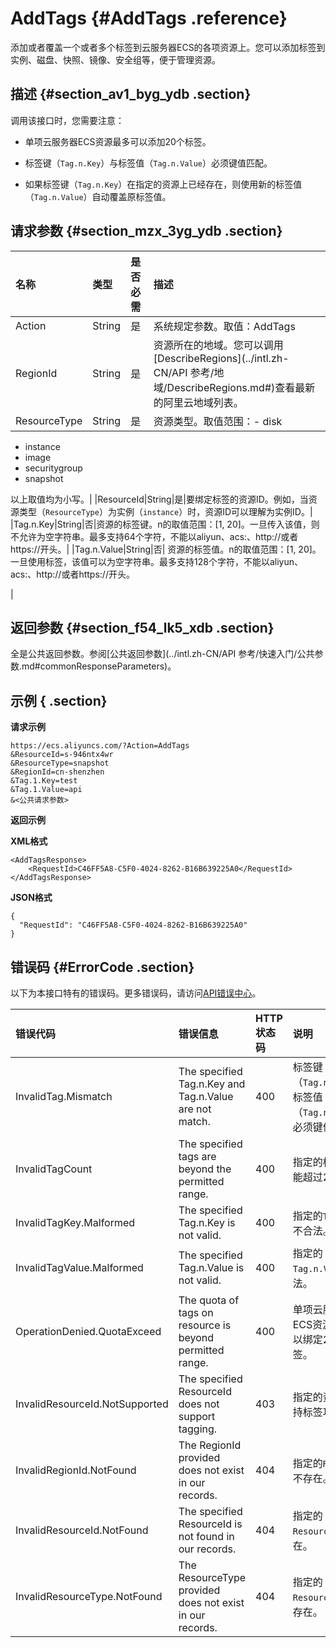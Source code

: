 # AddTags {#AddTags .reference}

添加或者覆盖一个或者多个标签到云服务器ECS的各项资源上。您可以添加标签到实例、磁盘、快照、镜像、安全组等，便于管理资源。

## 描述 {#section_av1_byg_ydb .section}

调用该接口时，您需要注意：

-   单项云服务器ECS资源最多可以添加20个标签。
-   标签键（`Tag.n.Key`）与标签值（`Tag.n.Value`）必须键值匹配。

-   如果标签键（`Tag.n.Key`）在指定的资源上已经存在，则使用新的标签值（`Tag.n.Value`）自动覆盖原标签值。


## 请求参数 {#section_mzx_3yg_ydb .section}

|名称|类型|是否必需|描述|
|:-|:-|:---|:-|
|Action|String|是|系统规定参数。取值：AddTags|
|RegionId|String|是|资源所在的地域。您可以调用[DescribeRegions](../intl.zh-CN/API 参考/地域/DescribeRegions.md#)查看最新的阿里云地域列表。|
|ResourceType|String|是|资源类型。取值范围：-   disk
-   instance
-   image
-   securitygroup
-   snapshot

以上取值均为小写。|
|ResourceId|String|是|要绑定标签的资源ID。例如，当资源类型（`ResourceType`）为实例（`instance`）时，资源ID可以理解为实例ID。|
|Tag.n.Key|String|否|资源的标签键。n的取值范围：\[1, 20\]。一旦传入该值，则不允许为空字符串。最多支持64个字符，不能以aliyun、acs:、http://或者https://开头。|
|Tag.n.Value|String|否| 资源的标签值。n的取值范围：\[1, 20\]。一旦使用标签，该值可以为空字符串。最多支持128个字符，不能以aliyun、acs:、http://或者https://开头。

 |

## 返回参数 {#section_f54_lk5_xdb .section}

全是公共返回参数。参阅[公共返回参数](../intl.zh-CN/API 参考/快速入门/公共参数.md#commonResponseParameters)。

## 示例 { .section}

**请求示例**

```
https://ecs.aliyuncs.com/?Action=AddTags
&ResourceId=s-946ntx4wr
&ResourceType=snapshot
&RegionId=cn-shenzhen
&Tag.1.Key=test
&Tag.1.Value=api
&<公共请求参数>
```

**返回示例**

**XML格式**

```
<AddTagsResponse>
    <RequestId>C46FF5A8-C5F0-4024-8262-B16B639225A0</RequestId>
</AddTagsResponse>
```

**JSON格式**

```
{
  "RequestId": "C46FF5A8-C5F0-4024-8262-B16B639225A0"
}
```

## 错误码 {#ErrorCode .section}

以下为本接口特有的错误码。更多错误码，请访问[API错误中心](https://error-center.alibabacloud.com/status/product/Ecs)。

|错误代码|错误信息|HTTP状态码|说明|
|:---|:---|:------|:-|
|InvalidTag.Mismatch|The specified Tag.n.Key and Tag.n.Value are not match.|400|标签键（`Tag.n.Key`）与标签值（`Tag.n.Value`）必须键值匹配。|
|InvalidTagCount|The specified tags are beyond the permitted range.|400|指定的标签数不能超过20个。|
|InvalidTagKey.Malformed|The specified Tag.n.Key is not valid.|400|指定的`Tag.n.Key`不合法。|
|InvalidTagValue.Malformed|The specified Tag.n.Value is not valid.|400|指定的`Tag.n.Value`不合法。|
|OperationDenied.QuotaExceed|The quota of tags on resource is beyond permitted range.|400|单项云服务器ECS资源最多可以绑定20个标签。|
|InvalidResourceId.NotSupported|The specified ResourceId does not support tagging.|403|指定的资源不支持标签功能。|
|InvalidRegionId.NotFound|The RegionId provided does not exist in our records.|404|指定的`RegionId`不存在。|
|InvalidResourceId.NotFound|The specified ResourceId is not found in our records.|404|指定的`ResourceId`不存在。|
|InvalidResourceType.NotFound|The ResourceType provided does not exist in our records.|404|指定的`ResourceType`不存在。|

